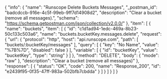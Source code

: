 {
  "info": {
    "name": "Runscope Delete Buckets Messages",
    "_postman_id": "badcdccb-916e-4c5f-99eb-9ff7d14908d2",
    "description": "Clear a bucket (remove all messages).",
    "schema": "https://schema.getpostman.com/json/collection/v2.0.0/"
  },
  "item": [
    {
      "name": "buckets",
      "item": [
        {
          "id": "c1d1ad94-1edc-469a-8b23-50c133c503a6",
          "name": "buckets.bucketKey.messages.delete",
          "request": {
            "url": {
              "protocol": "http",
              "host": "api.runscope.com",
              "path": [
                "buckets/:bucketKey/messages"
              ],
              "query": [
                {
                  "key": "No Name",
                  "value": "%7B%7D",
                  "disabled": false
                }
              ],
              "variable": [
                {
                  "id": "bucketKey",
                  "value": "bucketKey",
                  "type": "string"
                }
              ]
            },
            "method": "DELETE",
            "body": {
              "mode": "raw"
            },
            "description": "Clear a bucket (remove all messages)"
          },
          "response": [
            {
              "status": "OK",
              "code": 200,
              "name": "Response_200",
              "id": "e2439f95-0f35-47ff-983a-502bfb7cbdda"
            }
          ]
        }
      ]
    }
  ]
}